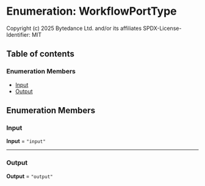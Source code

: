 # Enumeration: WorkflowPortType

Copyright (c) 2025 Bytedance Ltd. and/or its affiliates
SPDX-License-Identifier: MIT

## Table of contents

### Enumeration Members

* [Input](/en/auto-docs/interface/enums/WorkflowPortType.md#input)
* [Output](/en/auto-docs/interface/enums/WorkflowPortType.md#output)

## Enumeration Members

### Input

**Input** = `"input"`

***

### Output

**Output** = `"output"`
